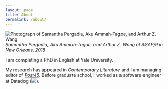 ```yaml
---
layout: page
title: About
permalink: /about/
---
```


![Photograph of Samantha Pergadia, Aku Ammah-Tagoe, and Arthur Z. Wang](../images/AAS%20at%20ASAP%202018-bw.jpg)
*Samantha Pergadia, Aku Ammah-Tagoe, and Arthur Z. Wang at ASAP/9 in New Orleans, 2018*

I am completing a PhD in English at Yale University. <!--My current work considers how the frustrated ambitions of scientific research programs produce common knowledge and social facts, and examines the feminist and multiethnic science fictions (broadly conceived) that adapt and appropriate these "minor universals." I am also developing a new project on scientific biography, and its role in literary history and in scientific cultures.-->

My research has appeared in _Contemporary Literature_ and I am managing editor of [_Post45_](https://post45.org). Before graduate school, I worked as a software engineer at Datadog (<img class="icon" src="../images/dd_icon_rgb.svg" />).
